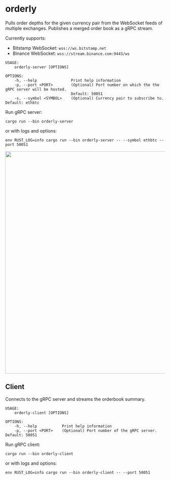 # orderly

Pulls order depths for the given currency pair from the WebSocket feeds of multiple exchanges.
Publishes a merged order book as a gRPC stream.

Currently supports: 

* Bitstamp WebSocket: `wss://ws.bitstamp.net`
* Binance WebSocket: `wss://stream.binance.com:9443/ws`

```
USAGE:
    orderly-server [OPTIONS]

OPTIONS:
    -h, --help               Print help information
    -p, --port <PORT>        (Optional) Port number on which the the gRPC server will be hosted.
                             Default: 50051
    -s, --symbol <SYMBOL>    (Optional) Currency pair to subscribe to. Default: ethbtc
```

Run gRPC server:

```
cargo run --bin orderly-server
```
or with logs and options:
```
env RUST_LOG=info cargo run --bin orderly-server -- --symbol ethbtc --port 50051
```

<img src="https://user-images.githubusercontent.com/1086619/168685536-b4f244c2-596b-4295-a253-a2382b5e095d.jpg" width="700"/>

Client
-----

Connects to the gRPC server and streams the orderbook summary.

```
USAGE:
    orderly-client [OPTIONS]

OPTIONS:
    -h, --help           Print help information
    -p, --port <PORT>    (Optional) Port number of the gRPC server. Default: 50051
```

Run gRPC client:

```
cargo run --bin orderly-client
```
or with logs and options:

```
env RUST_LOG=info cargo run --bin orderly-client -- --port 50051
```

